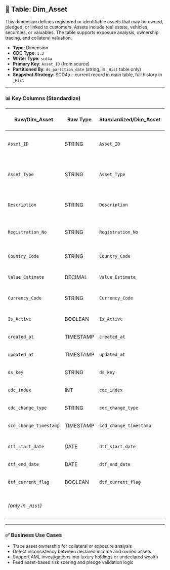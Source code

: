 ## 📜 Table: Dim_Asset

This dimension defines registered or identifiable assets that may be owned, pledged, or linked to customers. Assets include real estate, vehicles, securities, or valuables. The table supports exposure analysis, ownership tracing, and collateral valuation.

- **Type**: Dimension  
- **CDC Type**: `1.3`  
- **Writer Type**: `scd4a`  
- **Primary Key**: `Asset_ID` (from source)  
- **Partitioned By**: `ds_partition_date` (string, in `_Hist` table only)  
- **Snapshot Strategy**: SCD4a – current record in main table, full history in `_Hist`

---

### 📊 Key Columns (Standardize)

| Raw/Dim_Asset     | Raw Type  | Standardized/Dim_Asset | Standardized Type | Standardized/Dim_Asset_Hist | Description                                      | PK  | Value of Technical Field      |
|-------------------|-----------|-------------------------|--------------------|------------------------------|--------------------------------------------------|-----|-------------------------------|
| `Asset_ID`        | STRING    | `Asset_ID`              | STRING             | `Asset_ID`                   | Unique identifier for the asset                  | ✅  | Primary key from source       |
| `Asset_Type`      | STRING    | `Asset_Type`            | STRING             | `Asset_Type`                 | Category (e.g., Property, Vehicle, etc.)         |     | ENUM or controlled list       |
| `Description`     | STRING    | `Description`           | STRING             | `Description`                | Human-readable description of the asset          |     | Optional                      |
| `Registration_No` | STRING    | `Registration_No`       | STRING             | `Registration_No`            | Official registration or license number          |     | Sensitive/PII field           |
| `Country_Code`    | STRING    | `Country_Code`          | STRING             | `Country_Code`               | Country of asset registration                    |     | FK to `Dim_Country`           |
| `Value_Estimate`  | DECIMAL   | `Value_Estimate`        | DECIMAL(18,2)      | `Value_Estimate`             | Estimated market value                           |     | Optional                      |
| `Currency_Code`   | STRING    | `Currency_Code`         | STRING             | `Currency_Code`              | Currency used for value                          |     | FK to `Dim_Currency`          |
| `Is_Active`       | BOOLEAN   | `Is_Active`             | BOOLEAN            | `Is_Active`                  | Asset still owned or usable                      |     | Used in filtering              |
| `created_at`      | TIMESTAMP | `created_at`            | TIMESTAMP          | `created_at`                 | First seen in source                             |     | From source                    |
| `updated_at`      | TIMESTAMP | `updated_at`            | TIMESTAMP          | `updated_at`                 | Last seen update in source                       |     | From source                    |
| `ds_key`          | STRING    | `ds_key`                | STRING             | `ds_key`                     | Surrogate key                                    | ✅  | `Asset_ID`                    |
| `cdc_index`       | INT       | `cdc_index`             | INT                | `cdc_index`                  | 1 = current, 0 = outdated                        |     | Used in SCD filtering          |
| `cdc_change_type` | STRING    | `cdc_change_type`       | STRING             | `cdc_change_type`            | Type of CDC event                                |     | `'cdc_insert'`, `'cdc_update'`|
| `scd_change_timestamp` | TIMESTAMP | `scd_change_timestamp` | TIMESTAMP        | `scd_change_timestamp`       | Change snapshot timestamp                        |     | `updated_at` or job time       |
| `dtf_start_date`  | DATE      | `dtf_start_date`        | DATE               | `dtf_start_date`             | Validity start date                              |     | From update or partition date  |
| `dtf_end_date`    | DATE      | `dtf_end_date`          | DATE               | `dtf_end_date`               | Validity end date                                |     | NULL if current                |
| `dtf_current_flag`| BOOLEAN   | `dtf_current_flag`      | BOOLEAN            | `dtf_current_flag`           | TRUE if currently valid                          |     | TRUE/FALSE                     |
| *(only in `_Hist`)* |         |                         |                    | `ds_partition_date`          | Partition column in `yyyy-MM-dd` format          |     | Used in `_Hist` only           |

---

### ✅ Business Use Cases

- Trace asset ownership for collateral or exposure analysis  
- Detect inconsistency between declared income and owned assets  
- Support AML investigations into luxury holdings or undeclared wealth  
- Feed asset-based risk scoring and pledge validation logic  
